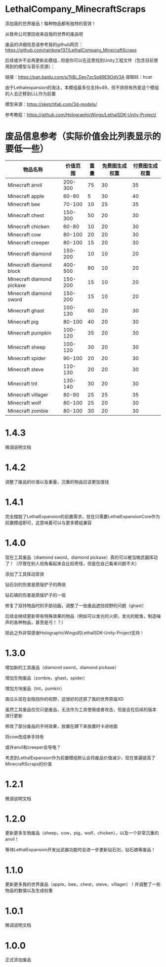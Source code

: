# LethalCompany_MinecraftScraps

添加我的世界废品！每种物品都有独特的音效！

从致命公司里回收来自我的世界的废品吧

废品的详细信息请参考我的github网页：https://github.com/rainbow137/LethalCompany_MinecraftScraps

后续或许不会再更新此模组...但是你可以在这里找到Unity工程文件（包含目前使用到的模型与音乐资源）：

链接：https://pan.baidu.com/s/1IjBi_Dev7zcSp89E9OdV3A 
提取码：hcat 

由于Lethalexpansion的淘汰，本模组最多仅支持v49，但不排除有热爱这个模组的人去迁移到LLL作为前置

模型来源：https://sketchfab.com/3d-models/

参考教程：https://github.com/HolographicWings/LethalSDK-Unity-Project/

# 废品信息参考（实际价值会比列表显示的要低一些）

| 物品名称         | 价值范围 | 重量 | 免费图生成权重 | 付费图生成权重 |
|----------------|----------|------|------------|------------|
| Minecraft anvil | 200-300  | 75   | 30         | 35         |
| Minecraft apple | 60-80    | 5    | 30         | 40         |
| Minecraft bee   | 70-100   | 10   | 25         | 35         |
| Minecraft chest | 150-300  | 50   | 20         | 30         |
| Minecraft chicken| 60-80    | 10   | 20         | 30         |
| Minecraft cow    | 80-100   | 20   | 20         | 30         |
| Minecraft creeper| 80-100   | 15   | 20         | 30         |
| Minecraft diamond| 150-200  | 10   | 10         | 20         |
| Minecraft diamond block| 400-500  | 80   | 10         | 20         |
| Minecraft diamond pickaxe| 150-200  | 15   | 10         | 20         |
| Minecraft diamond sword| 150-200  | 15   | 10         | 20         |
| Minecraft ghast | 100-130  | 60   | 20         | 30         |
| Minecraft pig    | 80-100   | 40   | 20         | 30         |
| Minecraft pumpkin| 100-120  | 35   | 20         | 30         |
| Minecraft sheep  | 100-120  | 30   | 20         | 30         |
| Minecraft spider | 90-100   | 20   | 20         | 30         |
| Minecraft steve  | 110-130  | 20   | 20         | 30         |
| Minecraft tnt    | 130-140  | 30   | 20         | 30         |
| Minecraft villager| 80-90  | 25   | 25         | 35         |
| Minecraft wolf   | 80-100  | 25   | 20         | 30         |
| Minecraft zombie | 80-100  | 30   | 20         | 30         |

# 1.4.3

微调说明文档

# 1.4.2

调整了废品的价值以及重量，沉重的物品应该更加值钱

# 1.4.1

完全摆脱了LethalExpansion的前置需求，现在只需要LethalExpansionCore作为前置模组即可，这意味着可以与更多模组兼容

# 1.4.0

现在工具废品（diamond sword，diamond pickaxe）真的可以被当做武器挥动了！（尽管在别人视角看起来会比较奇怪，但是在自己看来问题不大）

添加了工具挥动音效

钻石剑的伤害是原版铲子的两倍

钻石镐的伤害是原版铲子的一倍

修复了双持物品时的手部动画，调整了一些废品遮挡视野的问题（ghast）

后续会继续更新带有特殊效果的物品（例如可以发光的火把，发光的鱿鱼，制造噪声的各种物品，甚至是弓！？）

除此之外非常感谢HolographicWings的LethalSDK-Unity-Project支持！

# 1.3.0

增加新的工具废品（diamond sword，diamond pickaxe）

增加生物废品（zombie，ghast，spider）

增加方块废品（tnt，pumkin）

南瓜头现在会阻挡你的视野，这很好的还原了我的世界原版XD

虽然工具废品仅仅只是废品，无法作为工具使用或者攻击，但是会在后续的版本 进行更新

修改了部分废品的手持效果，放置在蹲下来放置时卡进地面

将cow改成单手持有

或许anvil和creeper会导电？

考虑到LethalExpansion作为前置模组默认会将废品价值减少，现在普遍提高了MinecraftScraps的价值

# 1.2.1

微调说明文档

# 1.2.0

更新更多生物废品（sheep，cow，pig，wolf，chicken），以及一个非常沉重的anvil！

等待LethalExpansion开发出武器功能时会进一步更新钻石剑，钻石镐等废品！

# 1.1.0

更新更多我的世界废品（apple，bee，chest，steve，villager）！并调整了一些物品的数值以及生成权重

# 1.0.1

微调说明文档

# 1.0.0

正式添加废品








